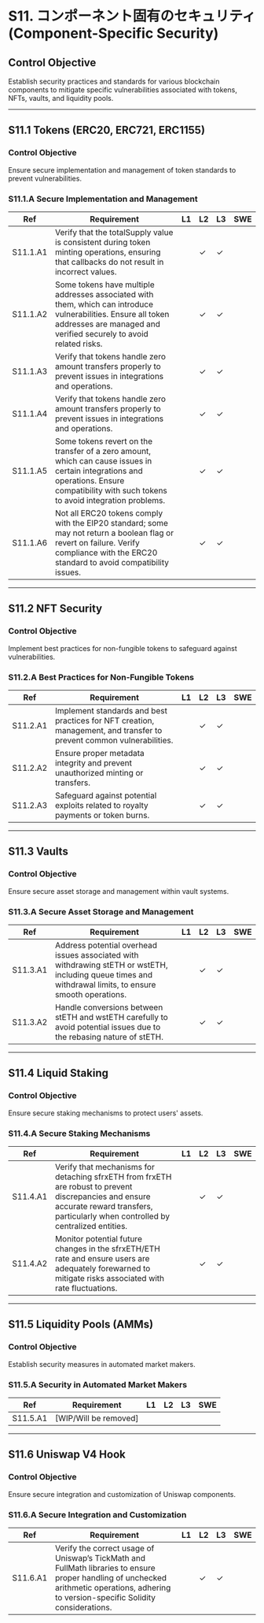 # S11. コンポーネント固有のセキュリティ (Component-Specific Security)

## Control Objective
Establish security practices and standards for various blockchain components to mitigate specific vulnerabilities associated with tokens, NFTs, vaults, and liquidity pools.

---

## S11.1 Tokens (ERC20, ERC721, ERC1155)

### Control Objective
Ensure secure implementation and management of token standards to prevent vulnerabilities.

### S11.1.A Secure Implementation and Management

| Ref          | Requirement                                                                 | L1 | L2 | L3 | SWE |
| ------------ | --------------------------------------------------------------------------- | -- | -- | -- | --- |
| S11.1.A1     | Verify that the totalSupply value is consistent during token minting operations, ensuring that callbacks do not result in incorrect values. |    | ✓  | ✓  |     |
| S11.1.A2     | Some tokens have multiple addresses associated with them, which can introduce vulnerabilities. Ensure all token addresses are managed and verified securely to avoid related risks. |    | ✓  | ✓  |     |
| S11.1.A3     | Verify that tokens handle zero amount transfers properly to prevent issues in integrations and operations. |    | ✓  | ✓  |     |
| S11.1.A4     | Verify that tokens handle zero amount transfers properly to prevent issues in integrations and operations. |    | ✓  | ✓  |     |
| S11.1.A5     | Some tokens revert on the transfer of a zero amount, which can cause issues in certain integrations and operations. Ensure compatibility with such tokens to avoid integration problems. |    | ✓  | ✓  |     |
| S11.1.A6     | Not all ERC20 tokens comply with the EIP20 standard; some may not return a boolean flag or revert on failure. Verify compliance with the ERC20 standard to avoid compatibility issues. |    | ✓  | ✓  |     |

---

## S11.2 NFT Security

### Control Objective
Implement best practices for non-fungible tokens to safeguard against vulnerabilities.

### S11.2.A Best Practices for Non-Fungible Tokens

| Ref          | Requirement                                                                 | L1 | L2 | L3 | SWE |
| ------------ | --------------------------------------------------------------------------- | -- | -- | -- | --- |
| S11.2.A1     | Implement standards and best practices for NFT creation, management, and transfer to prevent common vulnerabilities. |    | ✓  | ✓  |     |
| S11.2.A2     | Ensure proper metadata integrity and prevent unauthorized minting or transfers. |    | ✓  | ✓  |     |
| S11.2.A3     | Safeguard against potential exploits related to royalty payments or token burns. |    | ✓  | ✓  |     |

---

## S11.3 Vaults

### Control Objective
Ensure secure asset storage and management within vault systems.

### S11.3.A Secure Asset Storage and Management

| Ref          | Requirement                                                                 | L1 | L2 | L3 | SWE |
| ------------ | --------------------------------------------------------------------------- | -- | -- | -- | --- |
| S11.3.A1     | Address potential overhead issues associated with withdrawing stETH or wstETH, including queue times and withdrawal limits, to ensure smooth operations. |    | ✓  | ✓  |     |
| S11.3.A2     | Handle conversions between stETH and wstETH carefully to avoid potential issues due to the rebasing nature of stETH. |    | ✓  | ✓  |     |

---

## S11.4 Liquid Staking

### Control Objective
Ensure secure staking mechanisms to protect users' assets.

### S11.4.A Secure Staking Mechanisms

| Ref          | Requirement                                                                 | L1 | L2 | L3 | SWE |
| ------------ | --------------------------------------------------------------------------- | -- | -- | -- | --- |
| S11.4.A1     | Verify that mechanisms for detaching sfrxETH from frxETH are robust to prevent discrepancies and ensure accurate reward transfers, particularly when controlled by centralized entities. |    | ✓  | ✓  |     |
| S11.4.A2     | Monitor potential future changes in the sfrxETH/ETH rate and ensure users are adequately forewarned to mitigate risks associated with rate fluctuations. |    | ✓  | ✓  |     |

---

## S11.5 Liquidity Pools (AMMs)

### Control Objective
Establish security measures in automated market makers.

### S11.5.A Security in Automated Market Makers

| Ref          | Requirement                                                                 | L1 | L2 | L3 | SWE |
| ------------ | --------------------------------------------------------------------------- | -- | -- | -- | --- |
| S11.5.A1     | [WIP/Will be removed]                                                     |    |    |    |     |

---

## S11.6 Uniswap V4 Hook

### Control Objective
Ensure secure integration and customization of Uniswap components.

### S11.6.A Secure Integration and Customization

| Ref          | Requirement                                                                 | L1 | L2 | L3 | SWE |
| ------------ | --------------------------------------------------------------------------- | -- | -- | -- | --- |
| S11.6.A1     | Verify the correct usage of Uniswap’s TickMath and FullMath libraries to ensure proper handling of unchecked arithmetic operations, adhering to version-specific Solidity considerations. |    | ✓  | ✓  |     |
